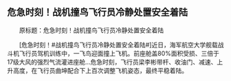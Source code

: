 ## 危急时刻！战机撞鸟飞行员冷静处置安全着陆
　　原标题：危急时刻！战机撞鸟飞行员冷静处置安全着陆

　　[危急时刻！#战机撞鸟飞行员冷静处置安全着陆#]近日，海军航空大学舰载战斗机飞行员驾机训练中，一飞鸟迎面撞上飞机。前座舱盖80%面积受损、三倍于17级大风的强烈气流灌进座舱…危急时刻，飞行员梁李彬带杆、收油门、减速、上升高度，在飞行员曲坤配合下上百次调整飞机姿态，最终平稳着陆。


